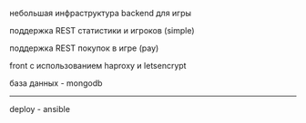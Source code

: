 небольшая инфраструктура backend для игры

поддержка REST статистики и игроков (simple)

поддержка REST покупок в игре (pay)

front с использованием haproxy и letsencrypt

база данных - mongodb

___
deploy - ansible
